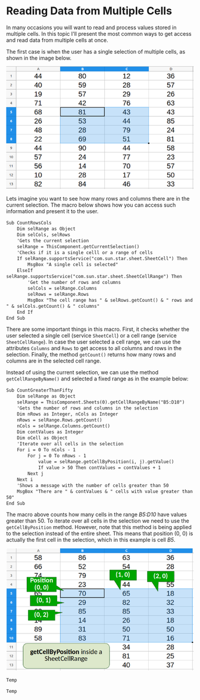 # Reading Data from Multiple Cells

In many occasions you will want to read and process values stored in multiple cells. In this topic I'll present the most common ways to get access and read data from multiple cells at once.

The first case is when the user has a single selection of multiple cells, as shown in the image below.

![Range of Cells](../images/Multiple_Cells_01.png)

Lets imagine you want to see how many rows and columns there are in the current selection. The macro below shows how you can access such information and present it to the user.

```VBA
Sub CountRowsCols
	Dim selRange as Object
	Dim selCols, selRows
	'Gets the current selection
	selRange = ThisComponent.getCurrentSelection()
	'Checks if it is a single celll or a range of cells
	If selRange.supportsService("com.sun.star.sheet.SheetCell") Then
		MsgBox "A single cell is selected"
	ElseIf selRange.supportsService("com.sun.star.sheet.SheetCellRange") Then
		'Get the number of rows and columns
		selCols = selRange.Columns
		selRows = selRange.Rows
		MsgBox "The cell range has " & selRows.getCount() & " rows and " & selCols.getCount() & " columns"
	End If
End Sub
```

There are some important things in this macro. First, it checks whether the user selected a single cell (service `SheetCell`) or a cell range (service `SheetCellRange`). In case the user selected a cell range, we can use the attributes `Columns` and `Rows` to get access to all columns and rows in the selection. Finally, the method `getCount()` returns how many rows and columns are in the selected cell range.

Instead of using the current selection, we can use the method `getCellRangeByName()` and selected a fixed range as in the example below:

```VBA
Sub CountGreaterThanFifty
	Dim selRange as Object
	selRange = ThisComponent.Sheets(0).getCellRangeByName("B5:D10")
	'Gets the number of rows and columns in the selection
	Dim nRows as Integer, nCols as Integer
	nRows = selRange.Rows.getCount()
	nCols = selRange.Columns.getCount()
	Dim contValues as Integer
	Dim oCell as Object
	'Iterate over all cells in the selection
	For i = 0 To nCols - 1
		For j = 0 To nRows - 1
			value = selRange.getCellByPosition(i, j).getValue()
			If value > 50 Then contValues = contValues + 1
		Next j
	Next i
	'Shows a message with the number of cells greater than 50
	MsgBox "There are " & contValues & " cells with value greater than 50"
End Sub
```

The macro above counts how many cells in the range *B5:D10* have values greater than 50. To iterate over all cells in the selection we need to use the `getCellByPosition` method. However, note that this method is being applied to the selection instead of the entire sheet. This means that position (0, 0) is actually the first cell in the selection, which in this example is cell *B5*.

![Position of Cells within a Range](../images/Multiple_Cells_02.png)

```VBA
Temp
```

```VBA
Temp
```
